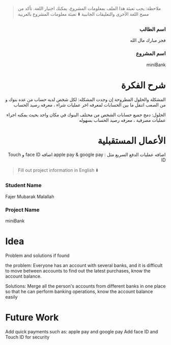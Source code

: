 > ملاحظة: يجب تعبئة هذا الملف بمعلومات المشروع، يمكنك اختيار اللغة. تأكد من مسح اللغة الأخرى والتعليقات الجانبية
> ⬇️ تعبئة معلومات المشروع بالعربية  
<div dir="rtl">

### اسم الطالب
فجر مبارك مال الله

### اسم المشروع

miniBank
# شرح الفكرة
المشكلة والحلول المطروحة إن وجدت
المشكله:
لكل شخص لديه حساب من عده بنوك و من الصعب اتنقل ما بين الحسابات لمعرفه اخر عمليات شراء ، معرفه رصيد الحساب  

الحلول:
دمج جميع حسابات الشخص من مختلف البنوك في مكان واحد بحيث يمكنه اجراء عمليات مصرفية ، معرفه رصيد الحساب بسهوله 

# الأعمال المستقبلية
اضافه عمليات الدفع السريع مثل : apple pay & google pay
اضافه face ID و Touch ID
</div>

> Fill out project information in English ⬇️
### Student Name

Fajer Mubarak Malallah
### Project Name
miniBank
# Idea
Problem and solutions if found 


the problem:
Everyone has an account with several banks, and it is difficult to move between accounts to find out the latest purchases, know the account balance.

Solutions:
Merge all the person's accounts from different banks in one place so that he can perform banking operations, know the account balance easily

# Future Work 

Add quick payments such as: apple pay and google pay
Add face ID and Touch ID for security

